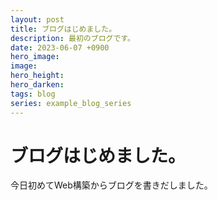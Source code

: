 ```yaml
---
layout: post
title: ブログはじめました。
description: 最初のブログです。
date: 2023-06-07 +0900
hero_image: 
image: 
hero_height: 
hero_darken: 
tags: blog
series: example_blog_series
---
```


# ブログはじめました。

今日初めてWeb構築からブログを書きだしました。